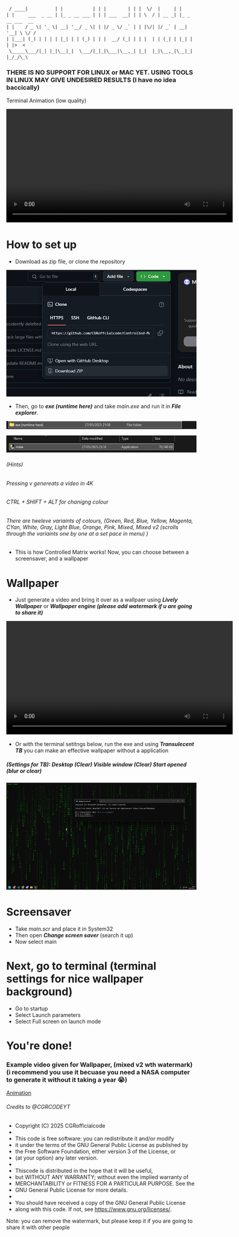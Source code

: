 ```
 / ____|          | |           | | |        | | |  \/  |     | |          
| |     ___  _ __ | |_ _ __ ___ | | | ___  __| | | \  / | __ _| |_ _ __ ___  __
| |    / _ \| '_ \| __| '__/ _ \| | |/ _ \/ _` | | |\/| |/ _` | __| '__| \ \/ /
| |___| (_) | | | | |_| | | (_) | | |  __/ (_| | | |  | | (_| | |_| |  | |>  < 
 \_____\___/|_| |_|\__|_|  \___/|_|_|\___|\__,_| |_|  |_|\__,_|\__|_|  |_/_/\_\
```

### THERE IS NO SUPPORT FOR LINUX or MAC YET. USING TOOLS IN LINUX MAY GIVE UNDESIRED RESULTS (I have no idea baccically)


Terminal Animation (low quality)

<video src="static/terminalAnimation.mp4" controls width="600"></video>

# How to set up
* Download as zip file, or clone the repository

![ZIP](static/zipphoto.png)

* Then, go to ***exe (runtime here)*** and take *main.exe* and run it in ***File explorer***.

![Where exe is.](static/where_exe_is.png)

![EXE](static/exe.png)

###### (Hints)
###### Pressing v genereats a video in 4K
###### CTRL + SHIFT + ALT for chanigng colour
###### There are tweleve variaints of colours, (Green, Red, Blue, Yellow, Magenta, CYan, White, Gray, Light Blue, Orange, Pink, Mixed, Mixed v2  (scrolls through the variaints one by one at a set pace in menu) )

* This is how Controlled Matrix works!
Now, you can choose between a screensaver, and a wallpaper

# Wallpaper
* Just generate a video and bring it over as a wallpaer using ***Lively Wallpaper*** or ***Wallpaper engine (please add watermark if u are going to share it)***

<video src="static/matrix_animation_4k.mp4" controls width="600"></video>

* Or with the terminal setitngs below, run the exe and using ***Transulecent TB*** you can make an effective wallpaper without a application
##### (Settings for TB): Desktop (Clear) Visible window (Clear) Start opened (blur or clear)

![Example](static/example.png)


# Screensaver
* Take *main.scr* and place it in System32
* Then open ***Change screen saver*** (search it up) 
* Now select main
# Next, go to terminal (terminal settings for nice wallpaper background)
* Go to startup
* Select Launch parameters
* Select Full screen on launch mode 

# You're done!


### Example video given for Wallpaper, (mixed v2 wth watermark) (i recommend you use it becuase you need a NASA computer to generate it without it taking a year 😭)
[Animation](static/matrix_animation_4k.mp4)

###### Credits to @CGRCODEYT

* Copyright (C) 2025 CGRofficialcode
 *
 * This code is free software: you can redistribute it and/or modify
 * it under the terms of the GNU General Public License as published by
 * the Free Software Foundation, either version 3 of the License, or
 * (at your option) any later version.
 *
 * Thiscode is distributed in the hope that it will be useful,
 * but WITHOUT ANY WARRANTY; without even the implied warranty of
 * MERCHANTABILITY or FITNESS FOR A PARTICULAR PURPOSE.  See the
 * GNU General Public License for more details.
 *
 * You should have received a copy of the GNU General Public License
 * along with this code.  If not, see <https://www.gnu.org/licenses/>.

Note: you can remove the watermark, but please keep it if you are going to share it with other people
